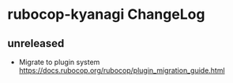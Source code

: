 # rubocop-kyanagi ChangeLog

## unreleased

* Migrate to plugin system
  https://docs.rubocop.org/rubocop/plugin_migration_guide.html
